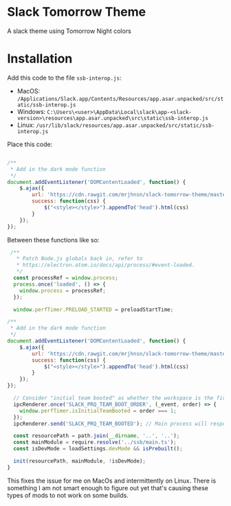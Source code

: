 # Slack Tomorrow Theme

A slack theme using Tomorrow Night colors

# Installation

Add this code to the file `ssb-interop.js`:
- MacOS: `/Applications/Slack.app/Contents/Resources/app.asar.unpacked/src/static/ssb-interop.js`
- Windows: `C:\Users\<user>\AppData\Local\slack\app-<slack-version>\resources\app.asar.unpacked\src\static\ssb-interop.js`
- Linux: `/usr/lib/slack/resources/app.asar.unpacked/src/static/ssb-interop.js`

Place this code:
```js

/**
 * Add in the dark mode function
 */
document.addEventListener('DOMContentLoaded', function() {
    $.ajax({
        url: 'https://cdn.rawgit.com/mrjhnsn/slack-tomorrow-theme/master/custom.css',
        success: function(css) {
            $("<style></style>").appendTo('head').html(css)
        }
    });
});
```

Between these functions like so:

```js
 /**
   * Patch Node.js globals back in, refer to
   * https://electron.atom.io/docs/api/process/#event-loaded.
   */
  const processRef = window.process;
  process.once('loaded', () => {
    window.process = processRef;
  });

  window.perfTimer.PRELOAD_STARTED = preloadStartTime;

/**
 * Add in the dark mode function
 */
document.addEventListener('DOMContentLoaded', function() {
    $.ajax({
        url: 'https://cdn.rawgit.com/mrjhnsn/slack-tomorrow-theme/master/custom.css',
        success: function(css) {
            $("<style></style>").appendTo('head').html(css)
        }
    });
});

  // Consider "initial team booted" as whether the workspace is the first loaded after Slack launches
  ipcRenderer.once('SLACK_PRQ_TEAM_BOOT_ORDER', (_event, order) => {
    window.perfTimer.isInitialTeamBooted = order === 1;
  });
  ipcRenderer.send('SLACK_PRQ_TEAM_BOOTED'); // Main process will respond SLACK_PRQ_TEAM_BOOT_ORDER

  const resourcePath = path.join(__dirname, '..', '..');
  const mainModule = require.resolve('../ssb/main.ts');
  const isDevMode = loadSettings.devMode && isPrebuilt();

  init(resourcePath, mainModule, !isDevMode);
}
```

This fixes the issue for me on MacOs and intermittently on Linux.
There is something I am not smart enough to figure out yet that's causing these types of mods to not work on some builds.
